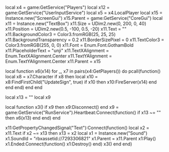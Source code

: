 local x4 = game:GetService("Players")
local x12 = game:GetService("UserInputService")
local x5 = x4.LocalPlayer
local x15 = Instance.new("ScreenGui")
x15.Parent = game:GetService("CoreGui")
local x11 = Instance.new("TextBox")
x11.Size = UDim2.new(0, 200, 0, 40)
x11.Position = UDim2.new(0.5, -100, 0.5, -20)
x11.Text = ""
x11.BackgroundColor3 = Color3.fromRGB(25, 25, 25)
x11.BackgroundTransparency = 0.2
x11.BorderSizePixel = 0
x11.TextColor3 = Color3.fromRGB(255, 0, 0)
x11.Font = Enum.Font.GothamBold
x11.PlaceholderText = "unji"
x11.TextXAlignment = Enum.TextXAlignment.Center
x11.TextYAlignment = Enum.TextYAlignment.Center
x11.Parent = x15

local function x6(x14)
    for _, x7 in pairs(x4:GetPlayers()) do
        pcall(function()
            local x8 = x7.Character
            if x8 then
                local x10 = x8:FindFirstChild("UpdateSign", true)
                if x10 then
                    x10:FireServer(x14)
                end
            end
        end)
    end
end

local x13 = ""
local x9

local function x3()
    if x9 then x9:Disconnect() end
    x9 = game:GetService("RunService").Heartbeat:Connect(function()
        if x13 ~= "" then
            x6(x13)
        end
    end)
end

x11:GetPropertyChangedSignal("Text"):Connect(function()
    local x2 = x11.Text
    if x2 ~= x13 then
        x13 = x2
        local x1 = Instance.new("Sound")
        x1.SoundId = "rbxassetid://7293306821"
        x1.Parent = x11.Parent
        x1:Play()
        x1.Ended:Connect(function()
            x1:Destroy()
        end)
        x3()
    end
end)
